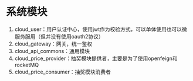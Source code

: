# 系统模块
1. cloud_user：用户认证中心，使用jwt作为校验方式，可以单体使用也可以微服务服用（但并没有使用oauth2协议）
2. cloud_gateway：网关，统一鉴权
3. cloud_api_commons：通用模块
4. cloud_price_provider：抽奖模块提供者，主要是为了使用openfeign和rocketMQ
5. cloud_price_consumer：抽奖模块消费者
